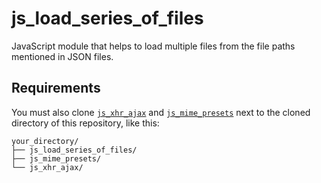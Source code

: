 # js_load_series_of_files

JavaScript module that helps to load multiple files from the file paths mentioned in JSON files.

## Requirements

You must also clone [`js_xhr_ajax`](https://github.com/liledix4/js_xhr_ajax) and [`js_mime_presets`](https://github.com/liledix4/js_mime_presets) next to the cloned directory of this repository, like this:

```
your_directory/
├── js_load_series_of_files/
├── js_mime_presets/
└── js_xhr_ajax/
```
